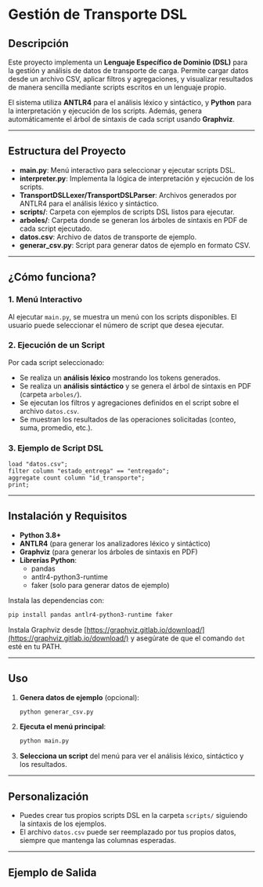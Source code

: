 # Gestión de Transporte DSL

## Descripción

Este proyecto implementa un **Lenguaje Específico de Dominio (DSL)** para la gestión y análisis de datos de transporte de carga. Permite cargar datos desde un archivo CSV, aplicar filtros y agregaciones, y visualizar resultados de manera sencilla mediante scripts escritos en un lenguaje propio.

El sistema utiliza **ANTLR4** para el análisis léxico y sintáctico, y **Python** para la interpretación y ejecución de los scripts. Además, genera automáticamente el árbol de sintaxis de cada script usando **Graphviz**.

---

## Estructura del Proyecto

- **main.py**: Menú interactivo para seleccionar y ejecutar scripts DSL.
- **interpreter.py**: Implementa la lógica de interpretación y ejecución de los scripts.
- **TransportDSLLexer/TransportDSLParser**: Archivos generados por ANTLR4 para el análisis léxico y sintáctico.
- **scripts/**: Carpeta con ejemplos de scripts DSL listos para ejecutar.
- **arboles/**: Carpeta donde se generan los árboles de sintaxis en PDF de cada script ejecutado.
- **datos.csv**: Archivo de datos de transporte de ejemplo.
- **generar_csv.py**: Script para generar datos de ejemplo en formato CSV.

---

## ¿Cómo funciona?

### 1. Menú Interactivo

Al ejecutar `main.py`, se muestra un menú con los scripts disponibles. El usuario puede seleccionar el número de script que desea ejecutar.

### 2. Ejecución de un Script

Por cada script seleccionado:

- Se realiza un **análisis léxico** mostrando los tokens generados.
- Se realiza un **análisis sintáctico** y se genera el árbol de sintaxis en PDF (carpeta `arboles/`).
- Se ejecutan los filtros y agregaciones definidos en el script sobre el archivo `datos.csv`.
- Se muestran los resultados de las operaciones solicitadas (conteo, suma, promedio, etc.).

### 3. Ejemplo de Script DSL

```dsl
load "datos.csv";
filter column "estado_entrega" == "entregado";
aggregate count column "id_transporte";
print;
```

---

## Instalación y Requisitos

- **Python 3.8+**
- **ANTLR4** (para generar los analizadores léxico y sintáctico)
- **Graphviz** (para generar los árboles de sintaxis en PDF)
- **Librerías Python**:
  - pandas
  - antlr4-python3-runtime
  - faker (solo para generar datos de ejemplo)

Instala las dependencias con:

```bash
pip install pandas antlr4-python3-runtime faker
```

Instala Graphviz desde [https://graphviz.gitlab.io/download/](https://graphviz.gitlab.io/download/) y asegúrate de que el comando `dot` esté en tu PATH.

---

## Uso

1. **Genera datos de ejemplo** (opcional):

   ```bash
   python generar_csv.py
   ```

2. **Ejecuta el menú principal**:

   ```bash
   python main.py
   ```

3. **Selecciona un script** del menú para ver el análisis léxico, sintáctico y los resultados.

---

## Personalización

- Puedes crear tus propios scripts DSL en la carpeta `scripts/` siguiendo la sintaxis de los ejemplos.
- El archivo `datos.csv` puede ser reemplazado por tus propios datos, siempre que mantenga las columnas esperadas.

---

## Ejemplo de Salida